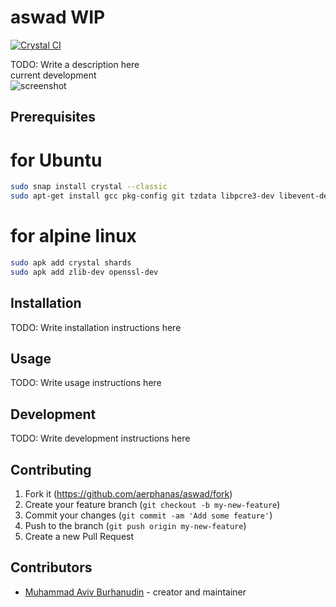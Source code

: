# aswad WIP

[![Crystal CI](https://github.com/aerphanas/Aswad/actions/workflows/crystal.yml/badge.svg)](https://github.com/aerphanas/Aswad/actions/workflows/crystal.yml)

TODO: Write a description here  
current development  
![screenshot](https://ik.imagekit.io/ei818rceo5ypg/Screenshot_from_2022-12-31_19-04-07_hLCKj95Hu.png?ik-sdk-version=javascript-1.4.3&updatedAt=1672488499295)

## Prerequisites

# for Ubuntu
```sh
sudo snap install crystal --classic
sudo apt-get install gcc pkg-config git tzdata libpcre3-dev libevent-dev libyaml-dev libgmp-dev libssl-dev libxml2-dev libz-dev
```

# for alpine linux

```sh
sudo apk add crystal shards
sudo apk add zlib-dev openssl-dev
```

## Installation

TODO: Write installation instructions here

## Usage

TODO: Write usage instructions here

## Development

TODO: Write development instructions here

## Contributing

1. Fork it (<https://github.com/aerphanas/aswad/fork>)
2. Create your feature branch (`git checkout -b my-new-feature`)
3. Commit your changes (`git commit -am 'Add some feature'`)
4. Push to the branch (`git push origin my-new-feature`)
5. Create a new Pull Request

## Contributors

- [Muhammad Aviv Burhanudin](https://github.com/your-github-user) - creator and maintainer
